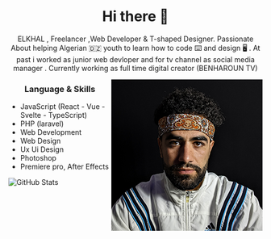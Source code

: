 <h1 align="center"> Hi there 👋 </h1>
<p align="center"> ELKHAL , Freelancer ,Web Developer & T-shaped Designer. Passionate About helping Algerian 🇩🇿 youth to learn how to code ⌨️ and design 🖥 .
At past i worked as junior web devloper and for tv channel as social media manager . Currently working as full time digital creator (BENHAROUN TV)  </p>
<img align="right" src="Elkhal.jpg" height="300" width="300">
<h3 align="center"> Language & Skills </h3>

- JavaScript (React - Vue - Svelte - TypeScript)
- PHP (laravel)
- Web Development
- Web Design
- Ux Ui Design
- Photoshop
- Premiere pro, After Effects 

![GitHub Stats](https://github-readme-stats.vercel.app/api?username=EL-KHAL&theme=radical)



